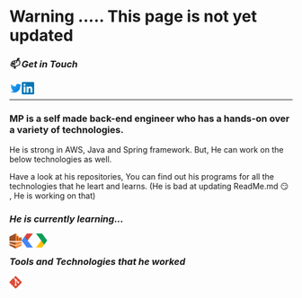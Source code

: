 # Warning ..... This page is not yet updated


### <i>📫 Get in Touch</i>
<!--
**MuthiahPrabhakaran/MuthiahPrabhakaran** is a ✨ _special_ ✨ repository because its `README.md` (this file) appears on your GitHub profile.

Here are some ideas to get you started:

- 🔭 I’m currently working on ...
- 🌱 I’m currently learning ...
- 👯 I’m looking to collaborate on ...
- 🤔 I’m looking for help with ...
- 💬 Ask me about ...
- 📫 How to reach me: ...
- 😄 Pronouns: ...
- ⚡ Fun fact: ...
-->


<a href="https://twitter.com/dallps" target="_blank">
  <img align="left" alt="MP | Twitter" width="22px" src="assets/twitter.svg" title="Twitter"/>
</a>
<a href="https://www.linkedin.com/in/m-pr/" target="_blank">
  <img align="left" alt="MP | Linkedin" width="22px" src="assets/linkedin.svg" title="Linkedin"/>
</a>

<br>

---

### MP is a self made back-end engineer who has a hands-on over a variety of technologies.

He is strong in AWS, Java and Spring framework. But, He can work on the below technologies as well. 

Have a look at his repositories, You can find out his programs for all the technologies that he leart and learns. (He is bad at updating ReadMe.md :smirk: , He is working on that)



### <i>He is currently learning...</i>

<img align="left" alt="AWS Kinesis" width="22px" src="assets/kinesis.svg" title="AWS Kinesis"/>
<img align="left" alt="Protocol Buffers" width="45px" src="assets/protobuf.png" title="Protocol Buffers/Protobuf"/>
<br>



### <i>Tools and Technologies that he worked</i>
<img align="left" alt="Git" width="22px" src="assets/git.svg" title="Git"/>
